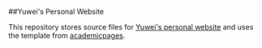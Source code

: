 ##Yuwei's Personal Website

This repository stores source files for [Yuwei's personal website](https://yuweizhou3.github.io) and uses the template from [academicpages](https://github.com/academicpages/academicpages.github.io).
